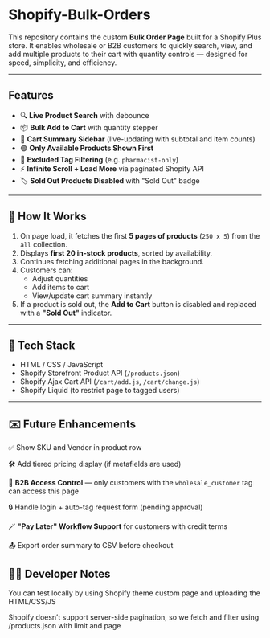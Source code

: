 # Shopify-Bulk-Orders


This repository contains the custom **Bulk Order Page** built for a Shopify Plus store. It enables wholesale or B2B customers to quickly search, view, and add multiple products to their cart with quantity controls — designed for speed, simplicity, and efficiency.

---

## Features

- 🔍 **Live Product Search** with debounce
- 📦 **Bulk Add to Cart** with quantity stepper
- 🧾 **Cart Summary Sidebar** (live-updating with subtotal and item counts)
- 🟢 **Only Available Products Shown First**
- 🚫 **Excluded Tag Filtering** (e.g. `pharmacist-only`)
- ⚡ **Infinite Scroll + Load More** via paginated Shopify API
- 🏷️ **Sold Out Products Disabled** with "Sold Out" badge

---

## 🚀 How It Works

1. On page load, it fetches the first **5 pages of products** (`250 x 5`) from the `all` collection.
2. Displays **first 20 in-stock products**, sorted by availability.
3. Continues fetching additional pages in the background.
4. Customers can:
   - Adjust quantities
   - Add items to cart
   - View/update cart summary instantly
5. If a product is sold out, the **Add to Cart** button is disabled and replaced with a **"Sold Out"** indicator.

---

## 🧠 Tech Stack

- HTML / CSS / JavaScript
- Shopify Storefront Product API (`/products.json`)
- Shopify Ajax Cart API (`/cart/add.js`, `/cart/change.js`)
- Shopify Liquid (to restrict page to tagged users)

---

## ✉️ Future Enhancements

✅ Show SKU and Vendor in product row

🛠️ Add tiered pricing display (if metafields are used)

🔐 **B2B Access Control** — only customers with the `wholesale_customer` tag can access this page

🔒 Handle login + auto-tag request form (pending approval)

🪄 **"Pay Later" Workflow Support** for customers with credit terms

📤 Export order summary to CSV before checkout


## 👨‍💻 Developer Notes
You can test locally by using Shopify theme custom page and uploading the HTML/CSS/JS

Shopify doesn’t support server-side pagination, so we fetch and filter using /products.json with limit and page

